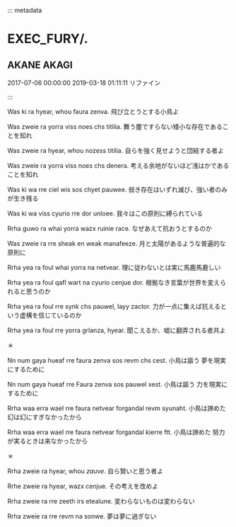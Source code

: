 ::: metadata

# EXEC_FURY/.

## AKANE AKAGI

2017-07-06 00:00:00
2019-03-18 01:11:11 リファイン

:::

Was ki ra hyear, whou faura zenva.
飛び立とうとする小鳥よ

Was zweie ra yorra viss noes chs titilia.
舞う塵ですらない矮小な存在であることを知れ

Was zweie ra hyear, whou nozess titilia.
自らを強く見せようと団結する者よ

Was zweie ra yorra viss noes chs denera.
考える余地がないほど浅はかであることを知れ

Was ki wa rre ciel wis sos chyet pauwee.
弱き存在はいずれ滅び、強い者のみが生き残る

Was ki wa viss cyurio rre dor unloee.
我々はこの原則に縛られている

Rrha guwo ra whai yorra wazx ruinie race.
なぜあえて抗おうとするのか

Was zweie ra rre sheak en weak manafeeze.
月と太陽があるような普遍的な原則に

Rrha yea ra foul whai yorra na netvear.
理に従わないとは実に馬鹿馬鹿しい

Rrha yea ra foul qafl wart na cyurio cenjue dor.
根拠なき言葉が世界を変えられると思うのか

Rrha yea ra foul rre synk chs pauwel, layy zactor.
力が一点に集えば抗えるという虚構を信じているのか

Rrha yea ra foul rre yorra grlanza, hyear.
聞こえるか、嘘に翻弄される者共よ

＊

Nn num gaya hueaf rre faura zenva sos revm chs cest.
小鳥は謳う 夢を現実にするために

Nn num gaya hueaf rre Faura zenva sos pauwel xest.
小鳥は謳う 力を現実にするために

Rrha waa erra wael rre faura netvear forgandal revm syunaht.
小鳥は諦めた 幻は幻にすぎなかったから

Rrha waa erra wael rre faura netvear forgandal kierre ftt.
小鳥は諦めた 努力が実るときは来なかったから

＊

Rrha zweie ra hyear, whou *zauve*.
自ら賢いと思う者よ

Rrhe zweie ra hyear, wazx cenjue.
その考えを改めよ

Rrha zweie ra rre zeeth irs etealune.
変わらないものは変わらない

Rrha zweie ra rre revm na sonwe.
夢は夢に過ぎない
